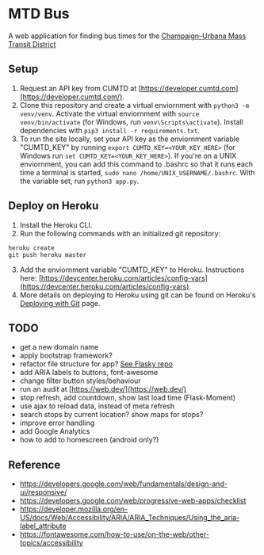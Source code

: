 # MTD Bus

A web application for finding bus times for the [Champaign–Urbana Mass Transit District](https://mtd.org/)

## Setup

1. Request an API key from CUMTD at [https://developer.cumtd.com](https://developer.cumtd.com/).
2. Clone this repository and create a virtual enviornment with `python3 -m venv/venv`. Activate the virtual enviornment with `source venv/bin/activate` (for Windows, run `venv\Scripts\activate`). Install dependencies with `pip3 install -r requirements.txt`.
3. To run the site locally, set your API key as the enviornment variable "CUMTD_KEY" by running `export CUMTD_KEY=<YOUR_KEY_HERE>` (for Windows run `set CUMTD_KEY=<YOUR_KEY_HERE>`). If you're on a UNIX enviornment, you can add this command to .bashrc so that it runs each time a terminal is started, `sudo nano /home/UNIX_USERNAME/.bashrc`. With the variable set, run `python3 app.py`.

## Deploy on Heroku

1. Install the Heroku CLI.
2. Run the following commands with an initialized git repository:
```
heroku create
git push heroku master
```
3. Add the enviornment variable "CUMTD_KEY" to Heroku. Instructions here: [https://devcenter.heroku.com/articles/config-vars](https://devcenter.heroku.com/articles/config-vars). 
4. More details on deploying to Heroku using git can be found on Heroku's [Deploying with Git](https://devcenter.heroku.com/articles/git) page.

## TODO

- get a new domain name
- apply bootstrap framework?
- refactor file structure for app? [See Flasky repo](https://github.com/miguelgrinberg/flasky)
- add ARIA labels to buttons, font-awesome
- change filter button styles/behaviour
- run an audit at [https://web.dev/](https://web.dev/)
- stop refresh, add countdown, show last load time (Flask-Moment)
- use ajax to reload data, instead of meta refresh
- search stops by current location? show maps for stops?
- improve error handling
- add Google Analytics
- how to add to homescreen (android only?)

## Reference

- https://developers.google.com/web/fundamentals/design-and-ui/responsive/
- https://developers.google.com/web/progressive-web-apps/checklist
- https://developer.mozilla.org/en-US/docs/Web/Accessibility/ARIA/ARIA_Techniques/Using_the_aria-label_attribute
- https://fontawesome.com/how-to-use/on-the-web/other-topics/accessibility

